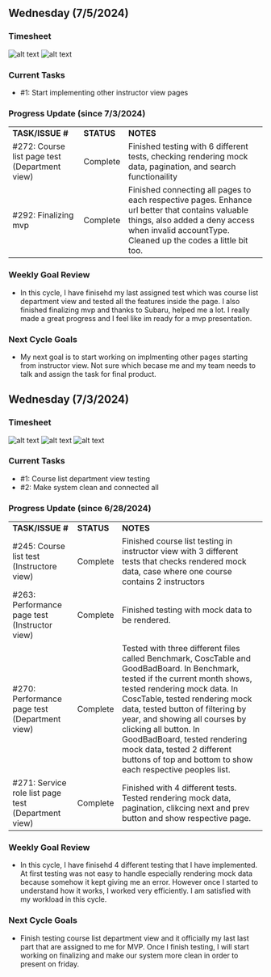 ## Wednesday (7/5/2024)

### Timesheet
![alt text](https://github.com/UBCO-COSC499-Summer-2024/team-6-capstone-team_6ix/blob/Kevin-weekly-logs/docs/weekly%20logs/Kevin%20Kim/Clockify%20images/6.28-7.2/8.2.1.png)
![alt text](https://github.com/UBCO-COSC499-Summer-2024/team-6-capstone-team_6ix/blob/Kevin-weekly-logs/docs/weekly%20logs/Kevin%20Kim/Clockify%20images/6.28-7.2/8.2.2.png) 

### Current Tasks
  * #1: Start implementing other instructor view pages


### Progress Update (since 7/3/2024)
<table>
    <tr>
        <td><strong>TASK/ISSUE #</strong>
        </td>
        <td><strong>STATUS</strong>
        </td>
        <td><strong>NOTES</strong>
        </td>
    </tr>
    <tr>
        <!-- Task/Issue # -->
        <td>#272: Course list page test (Department view)
        </td>
        <!-- Status -->
        <td>Complete
        </td>
        <!-- Notes -->
        <td>Finished testing with 6 different tests, checking rendering mock data, pagination, and search functionaility
        </td>
    </tr>
    <tr>
        <!-- Task/Issue # -->
        <td>#292: Finalizing mvp
        </td>
        <!-- Status -->
        <td>Complete
        </td>
        <!-- Notes -->
        <td>Finished connecting all pages to each respective pages. Enhance url better that contains valuable things, also added a deny access when invalid accountType. Cleaned up the codes a little bit too.
        </td>
    </tr>
</table>

### Weekly Goal Review
  * In this cycle, I have finisehd my last assigned test which was course list department view and tested all the features inside the page. I also finished finalizing mvp and thanks to Subaru, helped me a lot. I really made a great progress and I feel like im ready for a mvp presentation.

### Next Cycle Goals
  * My next goal is to start working on implmenting other pages starting from instructor view. Not sure which becase me and my team needs to talk and assign the task for final product. 

<!--------------------------------------------------------------------------------------------------------------------------------------------------------------------------------------------->
## Wednesday (7/3/2024)

### Timesheet
![alt text](https://github.com/UBCO-COSC499-Summer-2024/team-6-capstone-team_6ix/blob/Kevin-weekly-logs/docs/weekly%20logs/Kevin%20Kim/Clockify%20images/6.28-7.2/8.1.1.png)
![alt text](https://github.com/UBCO-COSC499-Summer-2024/team-6-capstone-team_6ix/blob/Kevin-weekly-logs/docs/weekly%20logs/Kevin%20Kim/Clockify%20images/6.28-7.2/8.1.2.png)
![alt text](https://github.com/UBCO-COSC499-Summer-2024/team-6-capstone-team_6ix/blob/Kevin-weekly-logs/docs/weekly%20logs/Kevin%20Kim/Clockify%20images/6.28-7.2/8.1.3.png)


### Current Tasks
  * #1: Course list department view testing
  * #2: Make system clean and connected all


### Progress Update (since 6/28/2024)
<table>
    <tr>
        <td><strong>TASK/ISSUE #</strong>
        </td>
        <td><strong>STATUS</strong>
        </td>
        <td><strong>NOTES</strong>
        </td>
    </tr>
    <tr>
        <!-- Task/Issue # -->
        <td>#245: Course list test (Instructore view)
        </td>
        <!-- Status -->
        <td>Complete
        </td>
        <!-- Notes -->
        <td>Finished course list testing in instructor view with 3 different tests that checks rendered mock data, case where one course contains 2 instructors
        </td>
    </tr>
    <tr>
        <!-- Task/Issue # -->
        <td>#263: Performance page test (Instructor view)
        </td>
        <!-- Status -->
        <td>Complete
        </td>
        <!-- Notes -->
        <td>Finished testing with mock data to be rendered.
        </td>
    </tr>
    <tr>
        <!-- Task/Issue # -->
        <td>#270: Performance page test (Department view)
        </td>
        <!-- Status -->
        <td>Complete
        </td>
        <!-- Notes -->
        <td>Tested with three different files called Benchmark, CoscTable and GoodBadBoard. In Benchmark, tested if the current month shows, tested rendering mock data. In CoscTable, tested rendering mock data, tested button of filtering by year, and showing all courses by clicking all button. In GoodBadBoard, tested rendering mock data, tested 2 different buttons of top and bottom to show each respective peoples list. 
        </td>
    </tr>
    <tr>
        <!-- Task/Issue # -->
        <td>#271: Service role list page test (Department view)
        </td>
        <!-- Status -->
        <td>Complete
        </td>
        <!-- Notes -->
        <td>Finished with 4 different tests. Tested rendering mock data, pagination, clikcing next and prev button and show respective page.
        </td>
    </tr>
</table>

### Weekly Goal Review
  * In this cycle, I have finisehd 4 different testing that I have implemented. At first testing was not easy to handle especially rendering mock data because somehow it kept giving me an error. However once I started to understand how it works, I worked very efficiently. I am satisfied with my workload in this cycle.

### Next Cycle Goals
  * Finish testing course list department view and it officially my last last part that are assigned to me for MVP. Once I finish testing, I will start working on finalizing and make our system more clean in order to present on friday.
